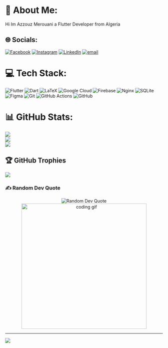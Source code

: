 # 💫 About Me:
Hi Im Azzouz Merouani a Flutter Developer from Algeria
## 🌐 Socials:
[![Facebook](https://img.shields.io/badge/Facebook-%231877F2.svg?logo=Facebook&logoColor=white)](https://facebook.com/merouani.azzouz) [![Instagram](https://img.shields.io/badge/Instagram-%23E4405F.svg?logo=Instagram&logoColor=white)](https://instagram.com/azzouzmr) [![LinkedIn](https://img.shields.io/badge/LinkedIn-%230077B5.svg?logo=linkedin&logoColor=white)](https://linkedin.com/in/azzouz-merouani-923222283) [![email](https://img.shields.io/badge/Email-D14836?logo=gmail&logoColor=white)](mailto:azzouzmerw@gmail.com) 
# 💻 Tech Stack:
![Flutter](https://img.shields.io/badge/Flutter-%2302569B.svg?style=for-the-badge&logo=Flutter&logoColor=white) ![Dart](https://img.shields.io/badge/dart-%230175C2.svg?style=for-the-badge&logo=dart&logoColor=white) ![LaTeX](https://img.shields.io/badge/latex-%23008080.svg?style=for-the-badge&logo=latex&logoColor=white) ![Google Cloud](https://img.shields.io/badge/GoogleCloud-%234285F4.svg?style=for-the-badge&logo=google-cloud&logoColor=white) ![Firebase](https://img.shields.io/badge/firebase-%23039BE5.svg?style=for-the-badge&logo=firebase) ![Nginx](https://img.shields.io/badge/nginx-%23009639.svg?style=for-the-badge&logo=nginx&logoColor=white) ![SQLite](https://img.shields.io/badge/sqlite-%2307405e.svg?style=for-the-badge&logo=sqlite&logoColor=white) ![Figma](https://img.shields.io/badge/figma-%23F24E1E.svg?style=for-the-badge&logo=figma&logoColor=white) ![Git](https://img.shields.io/badge/git-%23F05033.svg?style=for-the-badge&logo=git&logoColor=white) ![GitHub Actions](https://img.shields.io/badge/github%20actions-%232671E5.svg?style=for-the-badge&logo=githubactions&logoColor=white) ![GitHub](https://img.shields.io/badge/github-%23121011.svg?style=for-the-badge&logo=github&logoColor=white)
# 📊 GitHub Stats:
![](https://github-readme-stats.vercel.app/api?username=azzouzin&theme=gotham&hide_border=false&include_all_commits=true&count_private=true)<br/>
![](https://nirzak-streak-stats.vercel.app/?user=azzouzin&theme=gotham&hide_border=false)<br/>
![](https://github-readme-stats.vercel.app/api/top-langs/?username=azzouzin&theme=gotham&hide_border=false&include_all_commits=true&count_private=true&layout=compact)
## 🏆 GitHub Trophies
![](https://github-profile-trophy.vercel.app/?username=azzouzin&theme=radical&no-frame=false&no-bg=true&margin-w=4)
### ✍️ Random Dev Quote
<div align="center">
  <img src="https://quotes-github-readme.vercel.app/api?type=horizontal&theme=radical" alt="Random Dev Quote"/>
  <img src="https://media3.giphy.com/media/v1.Y2lkPTc5MGI3NjExa3l4bXZxaWp2YzA0aHU0MGNxNnh3amNubmFvdzc0bjQwN2t5dmRrNiZlcD12MV9pbnRlcm5hbF9naWZfYnlfaWQmY3Q9Zw/SnVZO1N0Wo6u4/giphy.gif" width="400" alt="coding gif"/>
</div>

---
[![](https://visitcount.itsvg.in/api?id=azzouzin&icon=0&color=0)](https://visitcount.itsvg.in)

